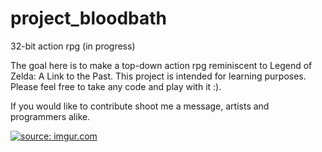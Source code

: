 # project_bloodbath
32-bit action rpg (in progress)

The goal here is to make a top-down action rpg reminiscent to Legend of Zelda: A Link to the Past. This project is intended for learning purposes. Please feel free to take any code and 
play with it :).

If you would like to contribute shoot me a message, artists and programmers alike.

<a href="https://imgur.com/vMiS2P5"><img src="https://i.imgur.com/vMiS2P5.gif" title="source: imgur.com" /></a>
